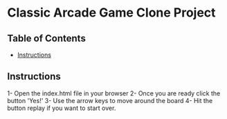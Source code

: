 # Classic Arcade Game Clone Project

## Table of Contents

- [Instructions](#instructions)

## Instructions

1- Open the index.html file in your browser
2- Once you are ready click the button 'Yes!'
3- Use the arrow keys to move around the board
4- Hit the button replay if you want to start over.
